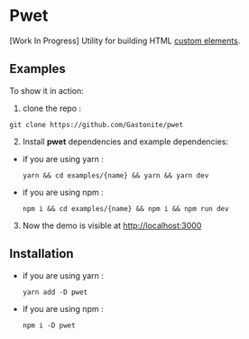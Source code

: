 # Pwet

[Work In Progress] Utility for building HTML [custom elements](https://www.w3.org/TR/custom-elements).

## Examples

To show it in action:
1. clone the repo :
```
git clone https://github.com/Gastonite/pwet
```
2. Install **pwet** dependencies and example dependencies:

- if you are using yarn :
  ```
  yarn && cd examples/{name} && yarn && yarn dev
  ```
- if you are using npm :
  ```
  npm i && cd examples/{name} && npm i && npm run dev
  ```

3. Now the demo is visible at [http://localhost:3000](http://localhost:3000)


## Installation
- if you are using yarn :
  ```
  yarn add -D pwet
  ```
- if you are using npm :
  ```
  npm i -D pwet
  ```